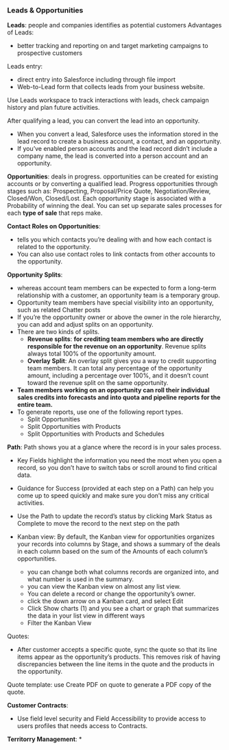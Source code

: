 ### Leads & Opportunities

**Leads**: people and companies identifies as potential customers
Advantages of Leads:
* better tracking and reporting on and target marketing campaigns to prospective customers

Leads entry: 
* direct entry into Salesforce including through file import
* Web-to-Lead form that collects leads from your business website.

Use Leads workspace to track interactions with leads, check campaign history and plan future activities.

After qualifying a lead, you can convert the lead into an opportunity.
* When you convert a lead, Salesforce uses the information stored in the lead record to create a business account, a contact, and an opportunity.
* If you’ve enabled person accounts and the lead record didn’t include a company name, the lead is converted into a person account and an opportunity.

**Opportunities**: deals in progress.
opportunities can be created for existing accounts or by converting a qualified lead.
Progress opportunities through stages such as: Prospecting, Proposal/Price Quote, Negotiation/Review, Closed/Won, Closed/Lost.
Each opportunity stage is associated with a Probability of winning the deal.
You can set up separate sales processes for each **type of sale** that reps make.

**Contact Roles on Opportunities**:
* tells you which contacts you’re dealing with and how each contact is related to the opportunity. 
* You can also use contact roles to link contacts from other accounts to the opportunity.

**Opportunity Splits**:
* whereas account team members can be expected to form a long-term relationship with a customer, an opportunity team is a temporary group.
* Opportunity team members have special visibility into an opportunity, such as related Chatter posts
* If you’re the opportunity owner or above the owner in the role hierarchy, you can add and adjust splits on an opportunity.
* There are two kinds of splits. 
  * **Revenue splits**: **for crediting team members who are directly responsible for the revenue on an opportunity**. Revenue splits always total 100% of the opportunity amount.
  * **Overlay Split**: An overlay split gives you a way to credit supporting team members. It can total any percentage of the opportunity amount, including a percentage over 100%, and it doesn’t count toward the revenue split on the same opportunity.
* **Team members working on an opportunity can roll their individual sales credits into forecasts and into quota and pipeline reports for the entire team.** 
* To generate reports, use one of the following report types.
  * Split Opportunities
  * Split Opportunities with Products
  * Split Opportunities with Products and Schedules

**Path**: Path shows you at a glance where the record is in your sales process.
* Key Fields highlight the information you need the most when you open a record, so you don’t have to switch tabs or scroll around to find critical data.
* Guidance for Success (provided at each step on a Path) can help you come up to speed quickly and make sure you don’t miss any critical activities.
* Use the Path to update the record’s status by clicking Mark Status as Complete to move the record to the next step on the path

* Kanban view: By default, the Kanban view for opportunities organizes your records into columns by Stage, and shows a summary of the deals in each column based on the sum of the Amounts of each column’s opportunities.
  * you can change both what columns records are organized into, and what number is used in the summary.
  * you can view the Kanban view on almost any list view.
  * You can delete a record or change the opportunity’s owner.
  * click the down arrow on a Kanban card, and select Edit
  * Click Show charts (1) and you see a chart or graph that summarizes the data in your list view in different ways
  * Filter the Kanban View
  
  
 Quotes: 
 * After customer accepts a specific quote, sync the quote so that its line items appear as the opportunity’s products. This removes risk of having discrepancies between the line items in the quote and the products in the opportunity. 

Quote template: use Create PDF on quote to generate a PDF copy of the quote.

**Customer Contracts**:
* Use field level security and Field Accessibility to provide access to users profiles that needs access to Contracts.


**Territorry Management**:
* 











